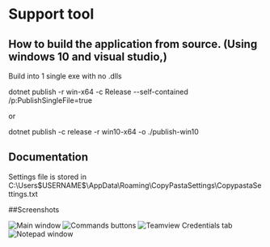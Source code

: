 # Support tool



## How to build the application from source. (Using windows 10 and visual studio,)
Build into 1 single exe with no .dlls

 dotnet publish -r win-x64 -c Release --self-contained /p:PublishSingleFile=true

 or 
 
  dotnet publish -c release -r win10-x64 -o ./publish-win10



## Documentation 
 Settings file is stored in C:\Users\$USERNAME$\AppData\Roaming\CopyPastaSettings\CopypastaSettings.txt


##Screenshots

![Main window](https://github.com/user-attachments/assets/88799a1b-c8de-47e6-9be9-06b3dc661bc3)
![Commands buttons](https://github.com/user-attachments/assets/707c27b4-6232-4a1d-9eac-300fd89a85e5)
![Teamview Credentials tab](https://github.com/user-attachments/assets/b493f850-a6dd-4141-92d5-c1dd85ce502f)
![Notepad window](https://github.com/user-attachments/assets/53ceba9c-fe0c-41c3-8b35-7486bb06fed2)
